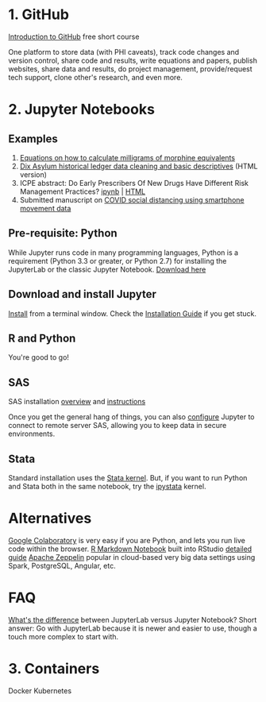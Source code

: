 # 1. GitHub
[Introduction to GitHub](https://lab.github.com/githubtraining/introduction-to-github) free short course

One platform to store data (with PHI caveats), track code changes and version control, share code and results, write equations and papers, publish websites, share data and results, do project management, provide/request tech support, clone other's research, and even more.

# 2. Jupyter Notebooks

## Examples
1. [Equations on how to calculate milligrams of morphine equivalents](https://opioiddatalab.github.io/MMEequations/MMEequations.html)
1. [Dix Asylum historical ledger data cleaning and basic descriptives](https://opioiddatalab.github.io/public/DixAsylum/docs/Dix%20Hospital%20Ledger%20-%20data%20cleaning.html) (HTML version)
1. ICPE abstract: Do Early Prescribers Of New Drugs Have Different Risk Management Practices? [ipynb](https://github.com/opioiddatalab/PharmacistPrescriberSurveys/blob/050d94be74541a502130f4a8a223a80926b41074/earlyAdopters/ICPEabstractEarlyPrescribers.ipynb) | [HTML](https://opioiddatalab.github.io/PharmacistPrescriberSurveys/earlyAdopters/ICPEabstractEarlyPrescribers_submitted.html)
1. Submitted manuscript on [COVID social distancing using smartphone movement data](https://opioiddatalab.github.io/covid/locationcovid_exploratory.html)

## Pre-requisite: Python
While Jupyter runs code in many programming languages, Python is a requirement (Python 3.3 or greater, or Python 2.7) for installing the JupyterLab or the classic Jupyter Notebook.
[Download here](https://www.python.org/downloads/)

## Download and install Jupyter
[Install](https://jupyter.org/install) from a terminal window. Check the [Installation Guide](https://jupyterlab.readthedocs.io/en/stable/getting_started/installation.html) if you get stuck.

## R and Python
You're good to go!<br>

## SAS
SAS installation [overview](https://blogs.sas.com/content/sasdummy/2016/04/24/how-to-run-sas-programs-in-jupyter-notebook/) and [instructions](https://github.com/sassoftware/sas_kernel)<br>

Once you get the general hang of things, you can also [configure](https://sassoftware.github.io/saspy/install.html#configuration) Jupyter to connect to remote server SAS, allowing you to keep data in secure environments.

## Stata
Standard installation uses the [Stata kernel](https://github.com/kylebarron/stata_kernel). But, if you want to run Python and Stata both in the same notebook, try the [ipystata](https://dev-ii-seminar.readthedocs.io/en/latest/notebooks/Stata_in_jupyter.html) kernel.

# Alternatives
[Google Colaboratory](https://colab.research.google.com/notebooks/intro.ipynb) is very easy if you are Python, and lets you run live code within the browser.
[R Markdown Notebook](https://rmarkdown.rstudio.com/lesson-10.html) built into RStudio [detailed guide](https://bookdown.org/yihui/rmarkdown/notebook.html)
[Apache Zeppelin](https://zeppelin.apache.org/) popular in cloud-based very big data settings using Spark, PostgreSQL, Angular, etc.

# FAQ
[What's the difference](https://towardsdatascience.com/jupyter-lab-evolution-of-the-jupyter-notebook-5297cacde6b) between JupyterLab versus Jupyter Notebook? Short answer: Go with JupyterLab because it is newer and easier to use, though a touch more complex to start with.

# 3. Containers
Docker
Kubernetes
